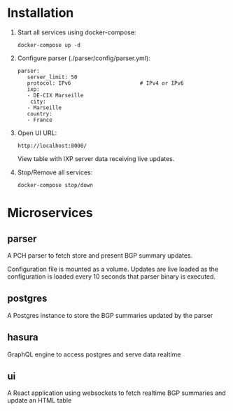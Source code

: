 # Installation

1. Start all services using docker-compose:

   ```
   docker-compose up -d
   ```
   
2. Configure parser (./parser/config/parser.yml):

   ```
   parser:
      server_limit: 50
      protocol: IPv6                      # IPv4 or IPv6
      ixp:
      - DE-CIX Marseille
       city:
      - Marseille
      country:
      - France
   ```
   
3. Open UI URL:
   ```
   http://localhost:8000/   
   ```
   
   View table with IXP server data receiving live updates.


4. Stop/Remove all services:

   ```
   docker-compose stop/down
   ```



# Microservices

## parser
A PCH parser to fetch store and present BGP summary updates.

Configuration file is mounted as a volume. Updates are live loaded as the configuration
is loaded every 10 seconds that parser binary is executed.

## postgres
A Postgres instance to store the BGP summaries updated by the parser

## hasura
GraphQL engine to access postgres and serve data realtime

## ui
A React application using websockets to fetch realtime BGP summaries and update an HTML table